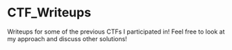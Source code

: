 # CTF_Writeups
Writeups for some of the previous CTFs I participated in!
Feel free to look at my approach and discuss other solutions!
